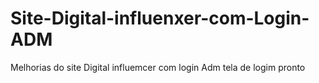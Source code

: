 # Site-Digital-influenxer-com-Login-ADM
Melhorias do site Digital influemcer com login Adm
tela de logim pronto
